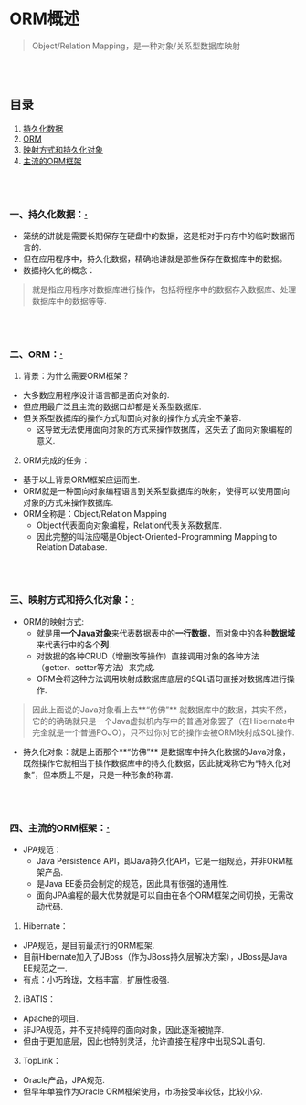 # ORM概述
> Object/Relation Mapping，是一种对象/关系型数据库映射

<br><br>

## 目录
1. [持久化数据](#一持久化数据)
2. [ORM](#二ORM)
3. [映射方式和持久化对象](#三映射方式和持久化对象)
4. [主流的ORM框架](#四主流的ORM框架)


<br><br>

### 一、持久化数据：[·](#目录)
- 笼统的讲就是需要长期保存在硬盘中的数据，这是相对于内存中的临时数据而言的.
- 但在应用程序中，持久化数据，精确地讲就是那些保存在数据库中的数据。
- 数据持久化的概念：

> 就是指应用程序对数据库进行操作，包括将程序中的数据存入数据库、处理数据库中的数据等等.

<br><br>

### 二、ORM：[·](#目录)
1. 背景：为什么需要ORM框架？
  - 大多数应用程序设计语言都是面向对象的.
  - 但应用最广泛且主流的数据口却都是关系型数据库.
  - 但关系型数据库的操作方式和面向对象的操作方式完全不兼容.
    - 这导致无法使用面向对象的方式来操作数据库，这失去了面向对象编程的意义.
2. ORM完成的任务：
  - 基于以上背景ORM框架应运而生.
  - ORM就是一种面向对象编程语言到关系型数据库的映射，使得可以使用面向对象的方式来操作数据库.
  - ORM全称是：Object/Relation Mapping
    - Object代表面向对象编程，Relation代表关系数据库.
    - 因此完整的叫法应噶是Object-Oriented-Programming Mapping to Relation Database.

<br><br>

### 三、映射方式和持久化对象：[·](#目录)
- ORM的映射方式:
  - 就是用**一个Java对象**来代表数据表中的**一行数据**，而对象中的各种**数据域**来代表行中的各个**列**.
  - 对数据的各种CRUD（增删改等操作）直接调用对象的各种方法（getter、setter等方法）来完成.
  - ORM会将这种方法调用映射成数据库底层的SQL语句直接对数据库进行操作.

> 因此上面说的Java对象看上去**“仿佛”** 就数据库中的数据，其实不然，它的的确确就只是一个Java虚拟机内存中的普通对象罢了（在Hibernate中完全就是一个普通POJO），只不过你对它的操作会被ORM映射成SQL操作.

- 持久化对象：就是上面那个**“仿佛”** 是数据库中持久化数据的Java对象，既然操作它就相当于操作数据库中的持久化数据，因此就戏称它为“持久化对象”，但本质上不是，只是一种形象的称谓.

<br><br>

### 四、主流的ORM框架：[·](#目录)
- JPA规范：
  - Java Persistence API，即Java持久化API，它是一组规范，并非ORM框架产品.
  - 是Java EE委员会制定的规范，因此具有很强的通用性.
  - 面向JPA编程的最大优势就是可以自由在各个ORM框架之间切换，无需改动代码.


1. Hibernate：
  - JPA规范，是目前最流行的ORM框架.
  - 目前Hibernate加入了JBoss（作为JBoss持久层解决方案），JBoss是Java EE规范之一.
  - 有点：小巧玲珑，文档丰富，扩展性极强.
2. iBATIS：
  - Apache的项目.
  - 非JPA规范，并不支持纯粹的面向对象，因此逐渐被抛弃.
  - 但由于更加底层，因此也特别灵活，允许直接在程序中出现SQL语句.
3. TopLink：
  - Oracle产品，JPA规范.
  - 但早年单独作为Oracle ORM框架使用，市场接受率较低，比较小众.
